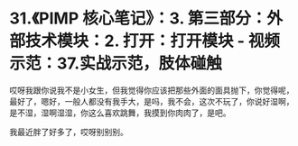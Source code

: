 # 31.《PIMP 核心笔记》：3. 第三部分：外部技术模块：2. 打开：打开模块 - 视频示范：37.实战示范，肢体碰触

哎呀我跟你说我不是小女生，但我觉得你应该把那些外面的面具抛下，你觉得呢，最好了，嗯好，一般人都没有我手大，是吗，我不会，这次不玩了，你说好湿啊，是不湿，湿啊湿湿，你这么喜欢跳舞，我摸到你肉肉了，是吧。

我最近胖了好多了，哎呀别别别。